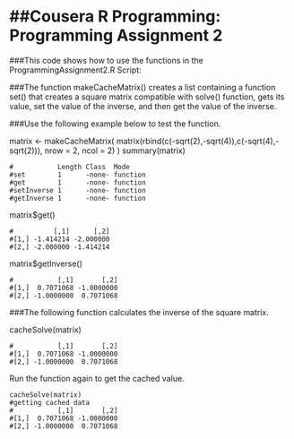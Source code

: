##Cousera R Programming: Programming Assignment 2
========================================================
###This code shows how to use the functions in the ProgrammingAssignment2.R Script:

###The function makeCacheMatrix() creates a list containing a function set() that creates a square matrix compatible with solve() function, gets its value, set the value of the inverse, and then get the value of the inverse. 

###Use the following example below to test the function.

matrix <- makeCacheMatrix( matrix(rbind(c(-sqrt(2),-sqrt(4)),c(-sqrt(4),-sqrt(2))), nrow = 2, ncol = 2) )
summary(matrix)
```{r}
#           Length Class  Mode    
#set        1      -none- function
#get        1      -none- function
#setInverse 1      -none- function
#getInverse 1      -none- function
```
matrix$get()
```{r}
#          [,1]      [,2]
#[1,] -1.414214 -2.000000
#[2,] -2.000000 -1.414214
```
matrix$getInverse()
```{r}
#           [,1]       [,2]
#[1,]  0.7071068 -1.0000000
#[2,] -1.0000000  0.7071068
```

###The following function calculates the inverse of the square matrix.

cacheSolve(matrix)
```{r}
#           [,1]       [,2]
#[1,]  0.7071068 -1.0000000
#[2,] -1.0000000  0.7071068
```

Run the function again to get the cached value.

```{r}
cacheSolve(matrix)
#getting cached data
#           [,1]       [,2]
#[1,]  0.7071068 -1.0000000
#[2,] -1.0000000  0.7071068
```




